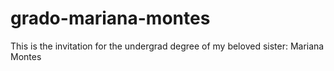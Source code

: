 # grado-mariana-montes
This is the invitation for the undergrad degree of my beloved sister: Mariana Montes
